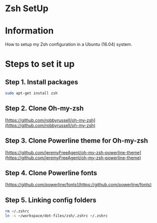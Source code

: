 Zsh SetUp
========

# Information
How to setup my Zsh configuration in a Ubuntu (16.04) system.

# Steps to set it up

## Step 1. Install packages
```bash
sudo apt-get install zsh 
```

## Step 2. Clone Oh-my-zsh
[https://github.com/robbyrussell/oh-my-zsh](https://github.com/robbyrussell/oh-my-zsh)

## Step 3. Clone Powerline theme for Oh-my-zsh
[https://github.com/jeremyFreeAgent/oh-my-zsh-powerline-theme](https://github.com/jeremyFreeAgent/oh-my-zsh-powerline-theme)

## Step 4. Clone Powerline fonts
[https://github.com/powerline/fonts](https://github.com/powerline/fonts)

## Step 5. Linking config folders
```bash
rm ~/.zshrc
ln -s ~/workspace/dot-files/zsh/.zshrc ~/.zshrc
```

